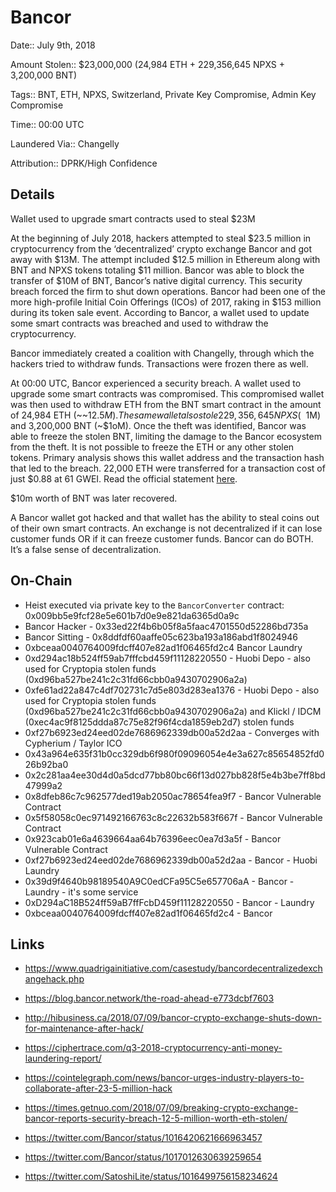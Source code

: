 # Bancor

Date:: July 9th, 2018

Amount Stolen:: $23,000,000 (24,984 ETH + 229,356,645 NPXS + 3,200,000 BNT)

Tags:: BNT, ETH, NPXS, Switzerland, Private Key Compromise, Admin Key Compromise

Time:: 00:00 UTC

Laundered Via:: Changelly

Attribution:: DPRK/High Confidence

## Details

Wallet used to upgrade smart contracts used to steal $23M

At the beginning of July 2018, hackers attempted to steal $23.5 million in cryptocurrency from the ‘decentralized’ crypto exchange Bancor and got away with $13M. The attempt included $12.5 million in Ethereum along with BNT and NPXS tokens totaling $11 million. Bancor was able to block the transfer of $10M of BNT, Bancor’s native digital currency. This security breach forced the firm to shut down operations. Bancor had been one of the more high-profile Initial Coin Offerings (ICOs) of 2017, raking in $153 million during its token sale event. According to Bancor, a wallet used to update some smart contracts was breached and used to withdraw the cryptocurrency.

Bancor immediately created a coalition with Changelly, through which the hackers tried to withdraw funds. Transactions were frozen there as well.

At 00:00 UTC, Bancor experienced a security breach. A wallet used to upgrade some smart contracts was compromised. This compromised wallet was then used to withdraw ETH from the BNT smart contract in the amount of 24,984 ETH (~~$12.5M). The same wallet also stole 229,356,645 NPXS (~~$1M) and 3,200,000 BNT (~$1oM). Once the theft was identified, Bancor was able to freeze the stolen BNT, limiting the damage to the Bancor ecosystem from the theft. It is not possible to freeze the ETH or any other stolen tokens. Primary analysis shows this wallet address and the transaction hash that led to the breach. 22,000 ETH were transferred for a transaction cost of just $0.88 at 61 GWEI. Read the official statement [here](https://twitter.com/Bancor/status/1016420621666963457).

$10m worth of BNT was later recovered. 

A Bancor wallet got hacked and that wallet has the ability to steal coins out of their own smart contracts. An exchange is not decentralized if it can lose customer funds OR if it can freeze customer funds. Bancor can do BOTH. It’s a false sense of decentralization.




## On-Chain

- Heist executed via private key to the `BancorConverter` contract: 0x009bb5e9fcf28e5e601b7d0e9e821da6365d0a9c
- Bancor Hacker - 0x33ed22f4b6b05f8a5faac4701550d52286bd735a
- Bancor Sitting - 0x8ddfdf60aaffe05c623ba193a186abd1f8024946
- 0xbceaa0040764009fdcff407e82ad1f06465fd2c4 Bancor Laundry
- 0xd294ac18b524ff59ab7fffcbd459f11128220550 - Huobi Depo - also used for Cryptopia stolen funds (0xd96ba527be241c2c31fd66cbb0a9430702906a2a)
- 0xfe61ad22a847c4df702731c7d5e803d283ea1376 - Huobi Depo - also used for Cryptopia stolen funds (0xd96ba527be241c2c31fd66cbb0a9430702906a2a) and Klickl / IDCM (0xec4ac9f8125ddda87c75e82f96f4cda1859eb2d7) stolen funds
- 0xf27b6923ed24eed02de7686962339db00a52d2aa - Converges with Cypherium / Taylor ICO
- 0x43a964e635f31b0cc329db6f980f09096054e4e3a627c85654852fd026b92ba0
- 0x2c281aa4ee30d4d0a5dcd77bb80bc66f13d027bb828f5e4b3be7ff8bd47999a2
- 0x8dfeb86c7c962577ded19ab2050ac78654fea9f7 - Bancor Vulnerable Contract 
- 0x5f58058c0ec971492166763c8c22632b583f667f - Bancor Vulnerable Contract 
- 0x923cab01e6a4639664aa64b76396eec0ea7d3a5f - Bancor Vulnerable Contract
- 0xf27b6923ed24eed02de7686962339db00a52d2aa - Bancor - Huobi Laundry
- 0x39d9f4640b98189540A9C0edCFa95C5e657706aA - Bancor - Laundry - it's some service
- 0xD294aC18B524ff59aB7ffFcbD459f11128220550 - Bancor - Laundry
- 0xbceaa0040764009fdcff407e82ad1f06465fd2c4 - Bancor



## Links

- https://www.quadrigainitiative.com/casestudy/bancordecentralizedexchangehack.php

- https://blog.bancor.network/the-road-ahead-e773dcbf7603

- http://hibusiness.ca/2018/07/09/bancor-crypto-exchange-shuts-down-for-maintenance-after-hack/

- https://ciphertrace.com/q3-2018-cryptocurrency-anti-money-laundering-report/

- https://cointelegraph.com/news/bancor-urges-industry-players-to-collaborate-after-23-5-million-hack

- https://times.getnuo.com/2018/07/09/breaking-crypto-exchange-bancor-reports-security-breach-12-5-million-worth-eth-stolen/

- https://twitter.com/Bancor/status/1016420621666963457

- https://twitter.com/Bancor/status/1017012630639259654

- https://twitter.com/SatoshiLite/status/1016499756158234624

